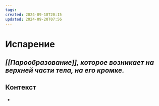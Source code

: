 ```yaml
---
tags: 
created: 2024-09-18T20:15
updated: 2024-09-20T07:56
---
```

# Испарение

## ***[[Парообразование]], которое возникает на верхней части тела, на его кромке.***



## Контекст
- 

